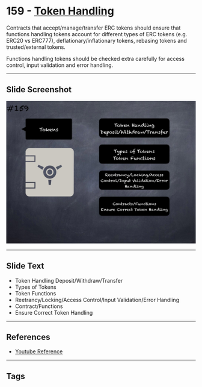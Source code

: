 # 159 - [Token Handling](Token%20Handling.md)
Contracts that accept/manage/transfer ERC tokens should ensure that functions handling tokens account for different types of ERC tokens (e.g. ERC20 vs ERC777), deflationary/inflationary tokens, rebasing tokens and trusted/external tokens. 

Functions handling tokens should be checked extra carefully for access control, input validation and error handling.
___
## Slide Screenshot
![0159.jpg](../../images/5.%20Pitfalls%20and%20Best%20Practices%20201/159.jpg)
___
## Slide Text
- Token Handling Deposit/Withdraw/Transfer
- Types of Tokens
- Token Functions
- Reetrancy/Locking/Access Control/Input Validation/Error Handling
- Contract/Functions
- Ensure Correct Token Handling
___
## References
- [Youtube Reference](https://youtu.be/pXoEIjHupXk?t=1503)
___
## Tags